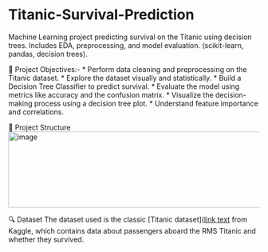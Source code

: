 # Titanic-Survival-Prediction
Machine Learning project predicting survival on the Titanic using decision trees. Includes EDA, preprocessing, and model evaluation. (scikit-learn, pandas, decision trees).

📌 Project Objectives:-
    * Perform data cleaning and preprocessing on the Titanic dataset.
    * Explore the dataset visually and statistically.
    * Build a Decision Tree Classifier to predict survival.
    * Evaluate the model using metrics like accuracy and the confusion matrix.
    * Visualize the decision-making process using a decision tree plot.
    * Understand feature importance and correlations.

📁 Project Structure
<img width="640" height="152" alt="image" src="https://github.com/user-attachments/assets/e6454aa8-ff21-4672-b592-fbc0631d5084" />


🔍 Dataset
The dataset used is the classic [Titanic dataset]([link text](https://your-link-here.com) from Kaggle, which contains data about passengers aboard the RMS Titanic and whether they survived.




